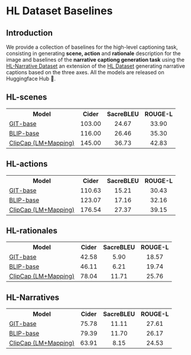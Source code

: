 # HL Dataset Baselines
## Introduction
We provide a collection of baselines for the high-level captioning task, consisting in generating **scene, action** and **rationale** description for the image and baselines of the **narrative captiong generation task** using the [HL-Narrative Dataset](https://huggingface.co/datasets/michelecafagna26/hl-narratives) an extension of the [HL Dataset](https://huggingface.co/datasets/michelecafagna26/hl) generating narrative captions based on the three axes.
All the models are released on Huggingface Hub 🤗.

## HL-scenes

<table><tbody>
<!-- START TABLE -->
<!-- TABLE HEADER -->
<th valign="bottom">Model</th>
<th valign="bottom">Cider</th>
<th valign="bottom">SacreBLEU</th>
<th valign="bottom">ROUGE-L</th>
<!-- TABLE BODY -->
<!-- ROW: GIT -->
<tr><td align="left"><a href="https://huggingface.co/michelecafagna26/git-base-captioning-ft-hl-scenes">GIT-base</a></td>
<td align="center">103.00</td>
<td align="center">24.67</td>
<td align="center">33.90</td>
</tr>
<!-- ROW: BLIP -->
<tr><td align="left"><a href="https://huggingface.co/michelecafagna26/blip-base-captioning-ft-hl-scenes">BLIP-base</a></td>
<td align="center">116.00</td>
<td align="center">26.46</td>
<td align="center">35.30</td>
<!-- ROW: ClipCap -->
<tr><td align="left"><a href="https://huggingface.co/michelecafagna26/clipcap-base-captioning-ft-hl-scenes">ClipCap (LM+Mapping)</a></td>
<td align="center">145.00</td>
<td align="center">36.73</td>
<td align="center">42.83</td>
</tr>
</tbody></table>

## HL-actions

<table><tbody>
<!-- START TABLE -->
<!-- TABLE HEADER -->
<th valign="bottom">Model</th>
<th valign="bottom">Cider</th>
<th valign="bottom">SacreBLEU</th>
<th valign="bottom">ROUGE-L</th>
<!-- TABLE BODY -->
<!-- ROW: GIT -->
<tr><td align="left"><a href="https://huggingface.co/michelecafagna26/git-base-captioning-ft-hl-actions">GIT-base</a></td>
<td align="center">110.63</td>
<td align="center">15.21</td>
<td align="center">30.43</td>
</tr>
<!-- ROW: BLIP -->
<tr><td align="left"><a href="https://huggingface.co/michelecafagna26/blip-base-captioning-ft-hl-actions">BLIP-base</a></td>
<td align="center">123.07</td>
<td align="center">17.16</td>
<td align="center">32.16</td>
<!-- ROW: ClipCap -->
<tr><td align="left"><a href="https://huggingface.co/michelecafagna26/clipcap-base-captioning-ft-hl-actions">ClipCap (LM+Mapping)</a></td>
<td align="center">176.54</td>
<td align="center">27.37</td>
<td align="center">39.15</td>
</tr>
</tbody></table>

## HL-rationales

<table><tbody>
<!-- START TABLE -->
<!-- TABLE HEADER -->
<th valign="bottom">Model</th>
<th valign="bottom">Cider</th>
<th valign="bottom">SacreBLEU</th>
<th valign="bottom">ROUGE-L</th>
<!-- TABLE BODY -->
<!-- ROW: GIT -->
<tr><td align="left"><a href="https://huggingface.co/michelecafagna26/git-base-captioning-ft-hl-rationales">GIT-base</a></td>
<td align="center">42.58</td>
<td align="center">5.90</td>
<td align="center">18.57</td>
</tr>
<!-- ROW: BLIP -->
<tr><td align="left"><a href="https://huggingface.co/michelecafagna26/blip-base-captioning-ft-hl-rationales">BLIP-base</a></td>
<td align="center">46.11</td>
<td align="center">6.21</td>
<td align="center">19.74</td>
<!-- ROW: ClipCap -->
<tr><td align="left"><a href="https://huggingface.co/michelecafagna26/clipcap-base-captioning-ft-hl-rationales">ClipCap (LM+Mapping)</a></td>
<td align="center">78.04</td>
<td align="center">11.71</td>
<td align="center">25.76</td>
</tr>
</tbody></table>

## HL-Narratives

<table><tbody>
<!-- START TABLE -->
<!-- TABLE HEADER -->
<th valign="bottom">Model</th>
<th valign="bottom">Cider</th>
<th valign="bottom">SacreBLEU</th>
<th valign="bottom">ROUGE-L</th>
<!-- TABLE BODY -->
<!-- ROW: GIT -->
<tr><td align="left"><a href="https://huggingface.co/michelecafagna26/git-base-captioning-ft-hl-narratives">GIT-base</a></td>
<td align="center">75.78</td>
<td align="center">11.11</td>
<td align="center">27.61</td>
</tr>
<!-- ROW: BLIP -->
<tr><td align="left"><a href="https://huggingface.co/michelecafagna26/blip-base-captioning-ft-hl-narratives">BLIP-base</a></td>
<td align="center">79.39</td>
<td align="center">11.70</td>
<td align="center">26.17</td>
<!-- ROW: ClipCap -->
<tr><td align="left"><a href="https://huggingface.co/michelecafagna26/clipcap-base-captioning-ft-hl-narratives">ClipCap (LM+Mapping)</a></td>
<td align="center">63.91</td>
<td align="center">8.15</td>
<td align="center">24.53</td>
</tr>
</tbody></table>
